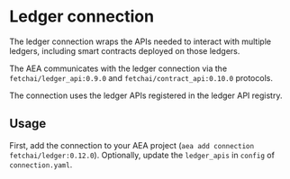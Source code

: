 # Ledger connection

The ledger connection wraps the APIs needed to interact with multiple ledgers, including smart contracts deployed on those ledgers.

The AEA communicates with the ledger connection via the `fetchai/ledger_api:0.9.0` and `fetchai/contract_api:0.10.0` protocols.

The connection uses the ledger APIs registered in the ledger API registry.

## Usage

First, add the connection to your AEA project (`aea add connection fetchai/ledger:0.12.0`). Optionally, update the `ledger_apis` in `config` of `connection.yaml`.
